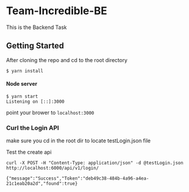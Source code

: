 # Team-Incredible-BE

This is the Backend Task

## Getting Started


After cloning the repo and cd to the root directory

```
$ yarn install
```

#### Node server
```
$ yarn start
Listening on [::]:3000
```

point your brower to `localhost:3000`

### Curl the Login API
make sure you cd in the root dir to locate testLogin.json file

Test the create api
```
curl -X POST -H "Content-Type: application/json" -d @testLogin.json http://localhost:6000/api/v1/login/

{"message":"Success","Token":"deb49c38-484b-4a96-a4ea-21c1eab20a2d","found":true}
```